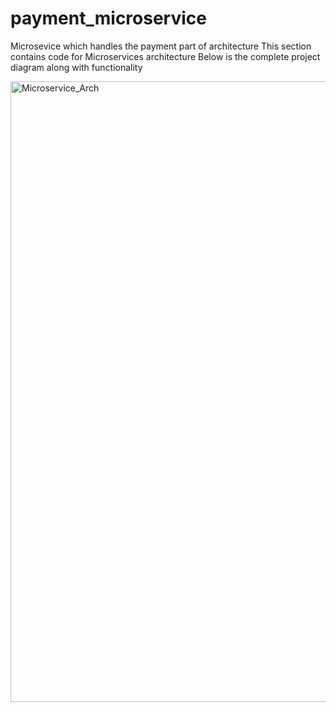 # payment_microservice
Microsevice which handles the payment part of architecture
This section contains code for Microservices architecture
Below is the complete project diagram along with functionality

<img width="993" alt="Microservice_Arch" src="https://user-images.githubusercontent.com/90515961/164557219-221c64c7-64a4-4cb6-bc52-d346d7c1cc84.png">
